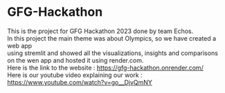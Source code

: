 # GFG-Hackathon
This is the project for GFG Hackathon 2023 done by team Echos.<br>
In this project the main theme was about Olympics, so we have created a web app <br>
using stremlit and showed all the visualizations, insights and comparisons <br>
on the wen app and hosted it using render.com.<br>
Here is the link to the website : https://gfg-hackathon.onrender.com/<br>
Here is our youtube video explaining our work : https://www.youtube.com/watch?v=go__DjvQmNY
